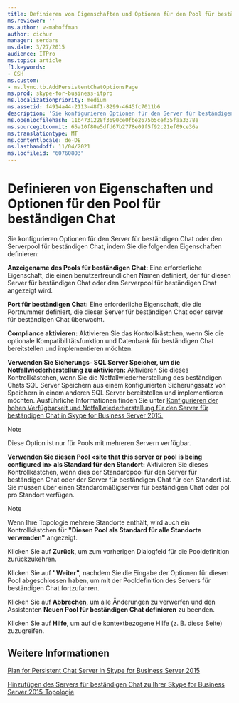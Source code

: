 ```yaml
---
title: Definieren von Eigenschaften und Optionen für den Pool für beständigen Chat
ms.reviewer: ''
ms.author: v-mahoffman
author: cichur
manager: serdars
ms.date: 3/27/2015
audience: ITPro
ms.topic: article
f1.keywords:
- CSH
ms.custom:
- ms.lync.tb.AddPersistentChatOptionsPage
ms.prod: skype-for-business-itpro
ms.localizationpriority: medium
ms.assetid: f4914a44-2113-48f1-8299-4645fc7011b6
description: 'Sie konfigurieren Optionen für den Server für beständigen Chat oder den Serverpool für beständigen Chat, indem Sie die folgenden Eigenschaften definieren:'
ms.openlocfilehash: 11b4731228f3690ce0fbe2675b5cef35faa3378e
ms.sourcegitcommit: 65a10f80e5dfd67b2778e09f5f92c21ef09ce36a
ms.translationtype: MT
ms.contentlocale: de-DE
ms.lasthandoff: 11/04/2021
ms.locfileid: "60760803"
---
```

# <a name="define-properties-and-options-for-persistent-chat-pool"></a>Definieren von Eigenschaften und Optionen für den Pool für beständigen Chat
 
Sie konfigurieren Optionen für den Server für beständigen Chat oder den Serverpool für beständigen Chat, indem Sie die folgenden Eigenschaften definieren:
  
 **Anzeigename des Pools für beständigen Chat:** Eine erforderliche Eigenschaft, die einen benutzerfreundlichen Namen definiert, der für diesen Server für beständigen Chat oder den Serverpool für beständigen Chat angezeigt wird.
  
 **Port für beständigen Chat:** Eine erforderliche Eigenschaft, die die Portnummer definiert, die dieser Server für beständigen Chat oder server für beständigen Chat überwacht.
  
 **Compliance aktivieren:** Aktivieren Sie das Kontrollkästchen, wenn Sie die optionale Kompatibilitätsfunktion und Datenbank für beständigen Chat bereitstellen und implementieren möchten.
  
 **Verwenden Sie Sicherungs- SQL Server Speicher, um die Notfallwiederherstellung zu aktivieren:** Aktivieren Sie dieses Kontrollkästchen, wenn Sie die Notfallwiederherstellung des beständigen Chats SQL Server Speichern aus einem konfigurierten Sicherungssatz von Speichern in einem anderen SQL Server bereitstellen und implementieren möchten. Ausführliche Informationen finden Sie unter [Konfigurieren der hohen Verfügbarkeit und Notfallwiederherstellung für den Server für beständigen Chat in Skype for Business Server 2015.](../../deploy/deploy-persistent-chat-server/configure-hadr-for-persistent-chat.md)
  
> [!NOTE]
> Diese Option ist nur für Pools mit mehreren Servern verfügbar. 
  
 **Verwenden Sie diesen Pool \<site that this server or pool is being configured in\> als Standard für den Standort:** Aktivieren Sie dieses Kontrollkästchen, wenn dies der Standardpool für den Server für beständigen Chat oder der Server für beständigen Chat für den Standort ist. Sie müssen über einen Standardmäßigserver für beständigen Chat oder pol pro Standort verfügen.
  
> [!NOTE]
> Wenn Ihre Topologie mehrere Standorte enthält, wird auch ein Kontrollkästchen für **"Diesen Pool als Standard für alle Standorte verwenden"** angezeigt.
  
Klicken Sie auf **Zurück**, um zum vorherigen Dialogfeld für die Pooldefinition zurückzukehren.
  
Klicken Sie auf **"Weiter",** nachdem Sie die Eingabe der Optionen für diesen Pool abgeschlossen haben, um mit der Pooldefinition des Servers für beständigen Chat fortzufahren.
  
Klicken Sie auf **Abbrechen**, um alle Änderungen zu verwerfen und den Assistenten **Neuen Pool für beständigen Chat definieren** zu beenden.
  
Klicken Sie auf **Hilfe**, um auf die kontextbezogene Hilfe (z. B. diese Seite) zuzugreifen.
  
## <a name="see-also"></a>Weitere Informationen

[Plan for Persistent Chat Server in Skype for Business Server 2015](../../plan-your-deployment/persistent-chat-server/persistent-chat-server.md)
  
[Hinzufügen des Servers für beständigen Chat zu Ihrer Skype for Business Server 2015-Topologie](../../deploy/deploy-persistent-chat-server/add-persistent-chat-server.md)
